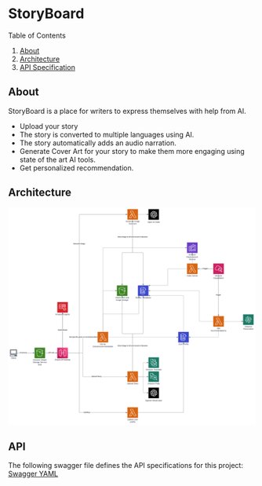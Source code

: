 # StoryBoard

Table of Contents
1. [About](#About)
2. [Architecture](#Architecture)
3. [API Specification](#API)

## About
StoryBoard is a place for writers to express themselves with help from AI.
* Upload your story
* The story is converted to multiple languages using AI.
* The story automatically adds an audio narration.
* Generate Cover Art for your story to make them more engaging using state of the art AI tools.
* Get personalized recommendation.

## Architecture

![AWS architecture](https://github.com/abhilad1009/StoryBoard/blob/main/AWS%20architecture.png?raw=true "Title")

## API

The following swagger file defines the API specifications for this project: [Swagger YAML](https://github.com/abhilad1009/StoryBoard/blob/main/projectswagger1.0.yaml)
